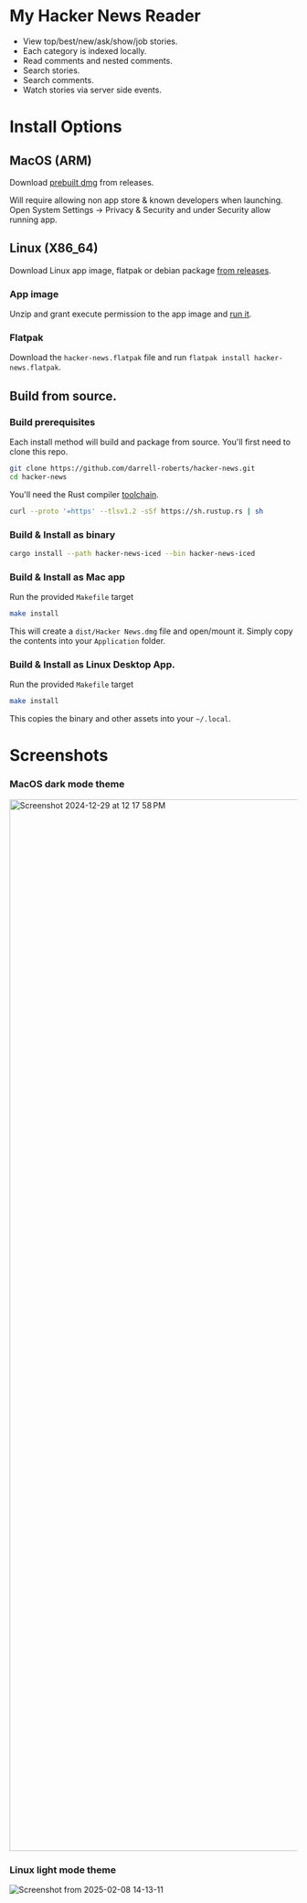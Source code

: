 # My Hacker News Reader
- View top/best/new/ask/show/job stories.
- Each category is indexed locally.
- Read comments and nested comments.
- Search stories.
- Search comments.
- Watch stories via server side events.

# Install Options
## MacOS (ARM)
Download [prebuilt dmg](https://github.com/darrell-roberts/hacker-news/releases) from releases.

Will require allowing non app store & known developers when launching. Open System Settings -> Privacy & Security and under Security allow running app.

## Linux (X86_64)
Download Linux app image, flatpak or debian package [from releases](https://github.com/darrell-roberts/hacker-news/releases).

### App image
Unzip and grant execute permission to the app image and [run it](https://docs.appimage.org/user-guide/faq.html#question-how-do-i-run-an-appimage).

### Flatpak
Download the `hacker-news.flatpak` file and run `flatpak install hacker-news.flatpak`.

## Build from source.

### Build prerequisites
Each install method will build and package from source. You'll first need to clone this repo.

```bash
git clone https://github.com/darrell-roberts/hacker-news.git
cd hacker-news
```

You'll need the Rust compiler [toolchain](https://rustup.rs/).

```bash
curl --proto '=https' --tlsv1.2 -sSf https://sh.rustup.rs | sh
```

### Build & Install as binary

```bash
cargo install --path hacker-news-iced --bin hacker-news-iced
```
### Build & Install as Mac app
Run the provided `Makefile` target

```bash
make install
```

This will create a `dist/Hacker News.dmg` file and open/mount it. Simply copy the contents into your `Application` folder.

### Build & Install as Linux Desktop App.
Run the provided `Makefile` target

```bash
make install
```

This copies the binary and other assets into your `~/.local`.

# Screenshots
### MacOS dark mode theme
<img width="1840" alt="Screenshot 2024-12-29 at 12 17 58 PM" src="https://github.com/user-attachments/assets/f0bb408d-b048-4869-b562-ab013a4ba1a5" />

### Linux light mode theme
![Screenshot from 2025-02-08 14-13-11](https://github.com/user-attachments/assets/1ba09e03-efa1-4d92-ae46-7d79231db45c)






